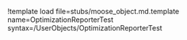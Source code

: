 !template load file=stubs/moose_object.md.template name=OptimizationReporterTest syntax=/UserObjects/OptimizationReporterTest
